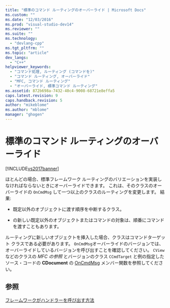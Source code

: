 ```yaml
---
title: "標準のコマンド ルーティングのオーバーライド | Microsoft Docs"
ms.custom: ""
ms.date: "12/03/2016"
ms.prod: "visual-studio-dev14"
ms.reviewer: ""
ms.suite: ""
ms.technology: 
  - "devlang-cpp"
ms.tgt_pltfrm: ""
ms.topic: "article"
dev_langs: 
  - "C++"
helpviewer_keywords: 
  - "コマンド処理, ルーティング (コマンドを)"
  - "コマンド ルーティング, オーバーライド"
  - "MFC, コマンド ルーティング"
  - "オーバーライド, 標準コマンド ルーティング"
ms.assetid: 872b698a-7432-40c4-9008-68721e8effa5
caps.latest.revision: 9
caps.handback.revision: 5
author: "mikeblome"
ms.author: "mblome"
manager: "ghogen"
---
```

# 標準のコマンド ルーティングのオーバーライド
[!INCLUDE[vs2017banner](../assembler/inline/includes/vs2017banner.md)]

ほとんどの場合、標準フレームワーク ルーティングのバリエーションを実装しなければならないときにオーバーライドできます。  これは、そのクラスのオーバーライドの `OnCmdMsg` して一つ以上のクラスのルーティングを変更します。  結果:  
  
-   既定以外のオブジェクトに渡す順序を中断するクラス。  
  
-   の新しい既定以外のオブジェクトまたはコマンドの対象は、順番にコマンドを渡すこともあります。  
  
 ルーティングに新しいオブジェクトを挿入した場合、クラスはコマンドターゲット クラスである必要があります。  `OnCmdMsg`オーバーライドのバージョンでは、オーバーライドしているバージョンを呼び出すことを確認してください。  `CView` などのクラスの *MFC の参照* とバージョンのクラス `CCmdTarget` と例の指定したソース・コードの **CDocument** の [OnCmdMsg](../Topic/CCmdTarget::OnCmdMsg.md) メンバー関数を参照してください。  
  
## 参照  
 [フレームワークがハンドラーを呼び出す方法](../mfc/how-the-framework-calls-a-handler.md)
